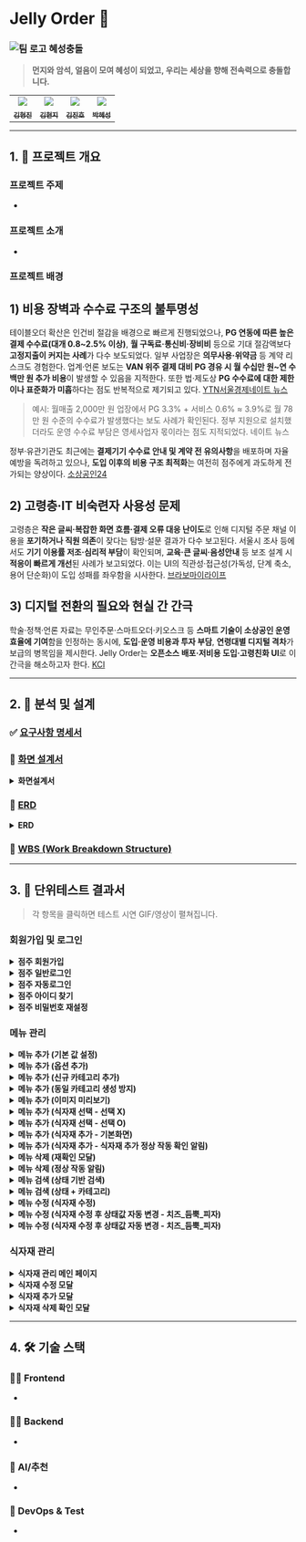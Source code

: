 # Jelly Order 🍧

### <img width="50" height="50" alt="팀 로고" src="https://github.com/user-attachments/assets/2c140acc-54f4-4b42-b0ba-a3bde1cf5743" /> 혜성충돌
> **먼지와 암석, 얼음이 모여 혜성이 되었고, 우리는 세상을 향해 전속력으로 충돌합니다.**


<table>
  <tr>
    <td align="center">
      <a href="https://github.com/JeaPple" target="_blank">
        <img src="./images/parkjihun.png" width="120px"><br />
        <sub><b>김형진</b></sub>
      </a>
    </td>
    <td align="center">
      <a href="https://github.com/ifunhy" target="_blank">
        <img src="./images/parkheechaan.png" width="120px"><br />
        <sub><b>김현지</b></sub>
      </a>
    </td>
    <td align="center">
      <a href="https://github.com/jinnn12" target="_blank">
        <img src="./images/yoonjiyoung.png" width="120px"><br />
        <sub><b>김진호</b></sub>
      </a>
    </td>
    <td align="center">
      <a href="https://github.com/solidify-d" target="_blank">
        <img src="./images/ominseong.png" width="120px"><br />
        <sub><b>박헤성</b></sub>
      </a>
    </td>
  </tr>
</table>

---
## 1. 📌 프로젝트 개요

### 프로젝트 주제
- 

### 프로젝트 소개
- 

### 프로젝트 배경
## 1) 비용 장벽과 수수료 구조의 불투명성

테이블오더 확산은 인건비 절감을 배경으로 빠르게 진행되었으나, **PG 연동에 따른 높은 결제 수수료(대개 0.8~2.5% 이상)**, **월 구독료·통신비·장비비** 등으로 기대 절감액보다 **고정지출이 커지는 사례**가 다수 보도되었다. 일부 사업장은 **의무사용·위약금** 등 계약 리스크도 경험한다. 업계·언론 보도는 **VAN 위주 결제 대비 PG 경유 시 월 수십만 원~연 수백만 원 추가 비용**이 발생할 수 있음을 지적한다. 또한 법·제도상 **PG 수수료에 대한 제한이나 표준화가 미흡**하다는 점도 반복적으로 제기되고 있다. [YTN](https://www.ytn.co.kr/_ln/0102_202410181024214328?utm_source=chatgpt.com)[서울경제](https://www.sedaily.com/NewsView/2DFEDQEVRN?utm_source=chatgpt.com)[네이트 뉴스](https://news.nate.com/view/20240108n02405?utm_source=chatgpt.com)

> 예시: 월매출 2,000만 원 업장에서 PG 3.3% + 서비스 0.6% ≈ 3.9%로 월 78만 원 수준의 수수료가 발생했다는 보도 사례가 확인된다. 정부 지원으로 설치했더라도 운영 수수료 부담은 영세사업자 몫이라는 점도 지적되었다. 네이트 뉴스
> 

정부·유관기관도 최근에는 **결제기기 수수료 안내 및 계약 전 유의사항**을 배포하며 자율 예방을 독려하고 있으나, **도입 이후의 비용 구조 최적화**는 여전히 점주에게 과도하게 전가되는 양상이다. [소상공인24](https://www.sbiz.or.kr/smst/bbs/view.do?bbsSn=6840&key=2111306039167&utm_source=chatgpt.com)

## 2) 고령층·IT 비숙련자 사용성 문제

고령층은 **작은 글씨·복잡한 화면 흐름·결제 오류 대응 난이도**로 인해 디지털 주문 채널 이용을 **포기하거나 직원 의존**이 잦다는 탐방·설문 결과가 다수 보고된다. 서울시 조사 등에서도 **기기 이용률 저조·심리적 부담**이 확인되며, **교육·큰 글씨·음성안내** 등 보조 설계 시 **적응이 빠르게 개선**된 사례가 보고되었다. 이는 UI의 직관성·접근성(가독성, 단계 축소, 용어 단순화)이 도입 성패를 좌우함을 시사한다. [브라보마이라이프](https://bravo.etoday.co.kr/view/atc_view/13547?utm_source=chatgpt.com)

## 3) 디지털 전환의 필요와 현실 간 간극

학술·정책·언론 자료는 무인주문·스마트오더·키오스크 등 **스마트 기술이 소상공인 운영 효율에 기여**함을 인정하는 동시에, **도입·운영 비용과 투자 부담**, **연령대별 디지털 격차**가 보급의 병목임을 제시한다. Jelly Order는 **오픈소스 배포·저비용 도입·고령친화 UI**로 이 간극을 해소하고자 한다. [KCI](https://www.kci.go.kr/kciportal/ci/sereArticleSearch/ciSereArtiView.kci?sereArticleSearchBean.artiId=ART002995983&utm_source=chatgpt.com)

---

## 2. 📐 분석 및 설계

### ✅ [요구사항 명세서](https://docs.google.com/spreadsheets/d/1lV6OYcvnEEBzQFvDyBVyoR1MRkYB52oj-mvlcYLXNRM/edit?gid=1037534638#gid=1037534638)

### 🎨 [화면 설계서](https://www.figma.com/design/WuBdoUWSz5n3gdSHdMN2qo/be16-4th-team?node-id=0-1&t=5D9WbMwwOTOxQaVj-1)
<details>
  <summary><b>화면설계서</b></summary>

  - 화면설계_점주(STORE)  
    <p align="center">
      <img width="800" alt="image" src="https://github.com/user-attachments/assets/50a33d51-f4e6-4848-b90b-70fbc4c9f666" />
    </p>

  - 화면설계_테이블(STORE_TABLE)  
    <p align="center">
      <img width="800" alt="image" src="https://github.com/user-attachments/assets/d50ff505-8019-4977-9770-1dcf7d4a3ed3" />
    </p>

</details>



### 🧾 [ERD](https://www.erdcloud.com/d/fAJgKBWBde3CPAkgW)
<details>
  <summary><b>ERD</b></summary>
![ERD](https://raw.githubusercontent.com/beyond-sw-camp/be16-2nd-4team-cometImpact-BE/develop/Jelly_order_ERD.png)
</details>

### 📆 [WBS (Work Breakdown Structure)](https://docs.google.com/spreadsheets/d/1lV6OYcvnEEBzQFvDyBVyoR1MRkYB52oj-mvlcYLXNRM/edit?gid=0#gid=0)

---

## 3. 🧪 단위테스트 결과서
> 각 항목을 클릭하면 테스트 시연 GIF/영상이 펼쳐집니다.

### 회원가입 및 로그인
<details>
  <summary><b>점주 회원가입</b></summary>
    <p align="center">
    <img src="https://github.com/user-attachments/assets/43680d12-01ba-4f90-8d4f-7e6965704932" alt="점주 회원 가입" width="720">
    </p>
</details>
<details>
  <summary><b>점주 일반로그인</b></summary>
    <p align="center">
    <img src="https://github.com/user-attachments/assets/b431146e-4368-4559-8c06-44291ab59692" alt="점주 일반로그인" width="720">
    </p>
</details>
<details>
  <summary><b>점주 자동로그인</b></summary>
    <p align="center">
    <img src="https://github.com/user-attachments/assets/3a68f0f8-9e06-4513-abcc-a30a9631e2a7" alt="점주 자동로그인" width="720">
    </p>
</details>
<details>
  <summary><b>점주 아이디 찾기</b></summary>
    <p align="center">
    <img src="https://github.com/user-attachments/assets/99220b56-a342-4283-b39d-7465954cd054" alt="점주 아이디찾기" width="720">
    </p>
</details>
<details>
  <summary><b>점주 비밀번호 재설정</b></summary>
    <p align="center">
    <img src="https://github.com/user-attachments/assets/f0d92778-05ff-4068-afbc-3727e21502e2" alt="점주 비밀번호 재설정" width="720">
    </p>
</details>



### 메뉴 관리
  
<details>
  <summary><b>메뉴 추가 (기본 값 설정)</b></summary>
    <p align="center">
    <img src="https://github.com/user-attachments/assets/4da9ec68-da96-4310-8dc9-3359ec646ba0" alt="Menu - 메뉴 추가 (기본 값 설정)" width="720">
    </p>
</details>

<details>
  <summary><b>메뉴 추가 (옵션 추가)</b></summary>
    <p align="center">
    <img src="https://github.com/user-attachments/assets/2c3d99f7-1062-4d01-a39f-c62ae301e427" alt="Menu - 메뉴 추가 (옵션 추가)" width="720">
    </p>
</details>

<details>
  <summary><b>메뉴 추가 (신규 카테고리 추가)</b></summary>
    <p align="center">
    <img src="https://github.com/user-attachments/assets/4ce31115-c2da-46c2-a783-14209c5d8a71" alt="Menu - 메뉴 추가 (신규 카테고리 추가)" width="720">
    </p>
</details>

<details>
  <summary><b>메뉴 추가 (동일 카테고리 생성 방지)</b></summary>
    <p align="center">
    <img src="https://github.com/user-attachments/assets/83c4ea18-a9a8-4181-919b-d97c66aac2e6" alt="Menu - 메뉴 추가 (동일 카테고리 생성 방지)" width="720">
    </p>
</details>

<details>
  <summary><b>메뉴 추가 (이미지 미리보기)</b></summary>
    <p align="center">
    <img src="https://github.com/user-attachments/assets/222e1747-fe92-4ff2-91e2-3484e6718091" alt="Menu - 메뉴 추가 (이미지 미리보기)" width="720">
    </p>
</details>

<details>
  <summary><b>메뉴 추가 (식자재 선택 - 선택 X)</b></summary>
    <p align="center">
    <img src="https://github.com/user-attachments/assets/10198fee-c74f-4964-8340-c6f4bbdb7d9c" alt="Menu - 메뉴 추가 (식자재 선택 - 선택 X)" width="720">
    </p>
</details>

<details>
  <summary><b>메뉴 추가 (식자재 선택 - 선택 O)</b></summary>
    <p align="center">
    <img src="https://github.com/user-attachments/assets/629ce26d-8ba4-40ad-8d7b-44ca0ab1eafd" alt="Menu - 메뉴 추가 (식자재 선택 - 선택 O)" width="720">
    </p>
</details>

<details>
  <summary><b>메뉴 추가 (식자재 추가 - 기본화면)</b></summary>
    <p align="center">
    <img src="https://github.com/user-attachments/assets/7b39637c-2dfe-4081-9e6f-c95901e43847" alt="Menu - 메뉴 추가 (식자재 추가 - 기본화면)" width="720">
    </p>
</details>

<details>
  <summary><b>메뉴 추가 (식자재 추가 - 식자재 추가 정상 작동 확인 알림)</b></summary>
    <p align="center">
    <img src="https://github.com/user-attachments/assets/e0080c55-a7c5-44b5-b310-e80df1d41d3e" alt="Menu - 메뉴 추가 (식자재 추가 - 식자재 추가 정상 작동 확인 알림)" width="720">
    </p>
</details>

<details>
  <summary><b>메뉴 삭제 (재확인 모달)</b></summary>
    <p align="center">
    <img src="https://github.com/user-attachments/assets/7a685621-b65d-4f1b-83dc-74e226253e06" alt="Menu - 메뉴 삭제 (재확인 모달)" width="720">
    </p>
</details>

<details>
  <summary><b>메뉴 삭제 (정상 작동 알림)</b></summary>
    <p align="center">
    <img src="https://github.com/user-attachments/assets/3e9ecdee-c512-46ea-91f0-945061f96e71" alt="Menu - 메뉴 삭제 (정상 작동 알림)" width="720">
    </p>
</details>

<details>
  <summary><b>메뉴 검색 (상태 기반 검색)</b></summary>
    <p align="center">
    <img src="https://github.com/user-attachments/assets/be5af027-9563-4946-8068-7e64f43c5cbc" alt="Menu - 메뉴 검색 (상태 기반 검색)" width="720">
    </p>
</details>

<details>
  <summary><b>메뉴 검색 (상태 + 카테고리)</b></summary>
    <p align="center">
    <img src="https://github.com/user-attachments/assets/eecc59c3-2919-4b1d-8569-c25636e5f3e9" alt="Menu - 메뉴 검색 (상태 + 카테고리)" width="720">
    </p>
</details>

<details>
  <summary><b>메뉴 수정 (식자재 수정)</b></summary>
    <p align="center">
    <img src="https://github.com/user-attachments/assets/899f6a61-3423-4c69-9ba6-b5939d73fff0" alt="Menu - 메뉴 수정 (식자재 수정)" width="720">
    </p>
</details>

<details>
  <summary><b>메뉴 수정 (식자재 수정 후 상태값 자동 변경 - 치즈_듬뿍_피자)</b></summary>
    <p align="center">
    <img src="https://github.com/user-attachments/assets/f1f9e8f7-b6aa-479e-b8c7-501b9d93a079" alt="Menu - 메뉴 수정 (식자재 수정 후 상태값 자동 변경)" width="720">
    </p>
</details>

<details>
  <summary><b>메뉴 수정 (식자재 수정 후 상태값 자동 변경 - 치즈_듬뿍_피자)</b></summary>
    <p align="center">
    <img src="https://github.com/user-attachments/assets/f1f9e8f7-b6aa-479e-b8c7-501b9d93a079" alt="Menu - 메뉴 수정 (식자재 수정 후 상태값 자동 변경)" width="720">
    </p>
</details>

</details>

### 식자재 관리
<details>
  <summary><b>식자재 관리 메인 페이지</b></summary>
    <p align="center">
    <img src="https://github.com/user-attachments/assets/dae3073d-0040-4472-93e6-2514becee436" alt="Ingredient - 식자재 관리 메인 페이지" width="720">
    </p>
</details>

<details>
  <summary><b>식자재 수정 모달</b></summary>
    <p align="center">
    <img src="https://github.com/user-attachments/assets/dd819b53-0ad7-4b33-bc4f-a88735f0b00a" alt="Ingredient - 식자재 수정 모달" width="720">
    </p>
</details>

<details>
  <summary><b>식자재 추가 모달</b></summary>
    <p align="center">
    <img src="https://github.com/user-attachments/assets/b6670ca4-9dbd-4845-8e9e-392c5ad77ee5" alt="Ingredient - 식자재 추가 모달" width="720">
    </p>
</details>

<details>
  <summary><b>식자재 삭제 확인 모달</b></summary>
    <p align="center">
    <img src="https://github.com/user-attachments/assets/16e3bcbf-af83-4015-a762-4d284ee905dc" alt="Ingredient - 식자재 삭제 확인 모달" width="720">
    </p>
</details>
</details>




---

## 4. 🛠 기술 스택

### 👨‍💻 Frontend
- 

### 👩‍🔧 Backend
- 

### 🧠 AI/추천
- 

### 🧪 DevOps & Test
- 
